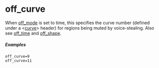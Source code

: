 ---
---
# off_curve

When [off_mode](off_mode) is set to time, this specifies the curve number
(defined under a <[curve](curve/headers/curve)> header) for regions being muted
by voice-stealing. Also see [off_time](off_time) and [off_shape](off_shape).

##### Examples

```
off_curve=9
off_curve=11
```
